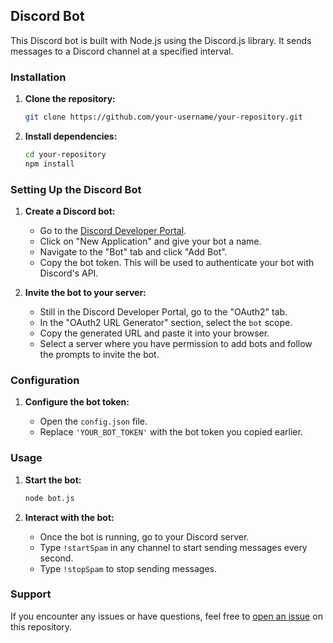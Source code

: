 

## Discord Bot

This Discord bot is built with Node.js using the Discord.js library. It sends messages to a Discord channel at a specified interval.

### Installation

1. **Clone the repository:**

   ```bash
   git clone https://github.com/your-username/your-repository.git
   ```

2. **Install dependencies:**

   ```bash
   cd your-repository
   npm install
   ```

### Setting Up the Discord Bot

1. **Create a Discord bot:**

   - Go to the [Discord Developer Portal](https://discord.com/developers/applications).
   - Click on "New Application" and give your bot a name.
   - Navigate to the "Bot" tab and click "Add Bot".
   - Copy the bot token. This will be used to authenticate your bot with Discord's API.

2. **Invite the bot to your server:**

   - Still in the Discord Developer Portal, go to the "OAuth2" tab.
   - In the "OAuth2 URL Generator" section, select the `bot` scope.
   - Copy the generated URL and paste it into your browser.
   - Select a server where you have permission to add bots and follow the prompts to invite the bot.

### Configuration

1. **Configure the bot token:**

   - Open the `config.json` file.
   - Replace `'YOUR_BOT_TOKEN'` with the bot token you copied earlier.

### Usage

1. **Start the bot:**

   ```bash
   node bot.js
   ```

2. **Interact with the bot:**

   - Once the bot is running, go to your Discord server.
   - Type `!startSpam` in any channel to start sending messages every second.
   - Type `!stopSpam` to stop sending messages.

### Support

If you encounter any issues or have questions, feel free to [open an issue](https://github.com/your-username/your-repository/issues) on this repository.
